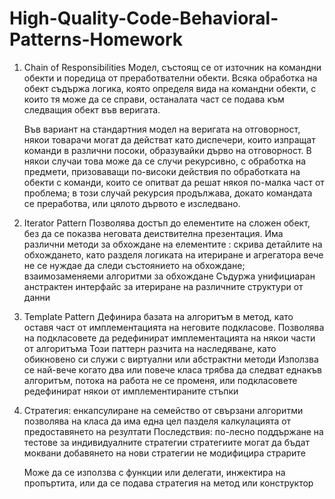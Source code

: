 # High-Quality-Code-Behavioral-Patterns-Homework

1. Chain of Responsibilities
    Mодел, състоящ се от източник на командни обекти и поредица от преработвателни обекти. 
    Всяка обработка на обект съдържа логика, която определя вида на командни обекти, c които тя може да се справи, 
    останалата част се подава към следващия обект във веригата.
    
    Във вариант на стандартния модел на веригата на отговорност, някои товарачи могат да действат като диспечери, 
    които изпращат команди в различни посоки, образувайки дърво на отговорност. 
    В някои случаи това може да се случи рекурсивно, с обработка на предмети, призоваващи по-високи действия по обработката на обекти 
    с команди, които се опитват да решат някоя по-малка част от проблема; 
    в този случай рекурсия продължава, докато командата се преработва, или цялото дървото е изследвано.
    
2. Iterator Pattern
    Позволява достъп до елементите на сложен обект, без да се показва неговата деиствителна презентация.
    Има различни методи за обхождане на елементите : скрива детайлите на обхождането, като разделя логиката на итериране и агрегатора вече не се нуждае да следи състоянието на обхождане;
    взаимозаменяеми алгоритми за обхождане
    Съдуржа унифициаран анстрактен интерфайс за итериране на различните структури от данни
    
3. Template Pattern
    Дефинира базата на алгоритъм в метод, като оставя част от имплементацията на неговите подкласове.
    Позволява на подкласовете да редефинират имплементацията на някои части от алгоритъма
    Този паттерн разчита на наследяване, като обикновено си служи с виртуални или абстрактни методи
    Използва се най-вече когато два или повече класа трябва да следват еднакъв алгоритъм, потока на работа не се променя, или подкласовете редефинират някои от имплементираните стъпки
    
4. Стратегия:
        енкапсулиране на семейство от свързани алгоритми
        позволява на класа да има една цел
        пазделя калкулацията от предоставянето на резултати
    Последствия:
        по-лесно поддържане на тестове за индивидуалните стратегии
        стратегиите могат да бъдат моквани
        добавянето на нови стратегии не модифицира страрите
      
      Може да се използва с функции или делегати, инжектира на пропъртита, или да се подава стратегия на метод или конструктор 
